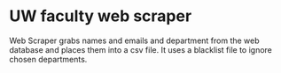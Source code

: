 # UW faculty web scraper

Web Scraper grabs names and emails and department from the web database and 
places them into a csv file.  It uses a blacklist file to ignore chosen
departments.

